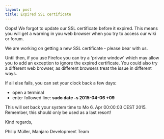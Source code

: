 ```yaml
---
layout: post
title: Expired SSL certificate
---
```


Oops! We forgot to update our SSL certificate before it expired. This means you will get a warning in you web browser when you try to access our wiki or forum.

We are working on getting a new SSL certificate - please bear with us.

Until then, if you use Firefox you can try a 'private window' which may allow you to add an exception to ignore the expired certificate. You could also try a different web browser, as different browsers treat the issue in different ways.

If all else fails, you can set your clock back a few days:

* open a terminal
* enter followed line: **sudo date -s 2015-04-06 +09**

This will set back your system time to Mo 6. Apr 00:00:03 CEST 2015. Remember, this should only be used as a last resort!

Kind regards,

Philip Müller, Manjaro Development Team
